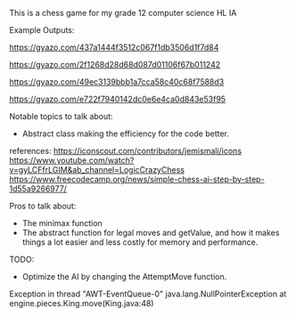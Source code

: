 This is a chess game for my grade 12 computer science HL IA

Example Outputs:

https://gyazo.com/437a1444f3512c067f1db3506d1f7d84

https://gyazo.com/2f1268d28d68d087d01106f67b011242

https://gyazo.com/49ec3139bbb1a7cca58c40c68f7588d3

https://gyazo.com/e722f7940142dc0e6e4ca0d843e53f95

Notable topics to talk about:
- Abstract class making the efficiency for the code better.

references:
https://iconscout.com/contributors/jemismali/icons
https://www.youtube.com/watch?v=gyLCFfrLGIM&ab_channel=LogicCrazyChess
https://www.freecodecamp.org/news/simple-chess-ai-step-by-step-1d55a9266977/


Pros to talk about:
- The minimax function
- The abstract function for legal moves and getValue, and how it makes things a lot easier and less costly for memory and performance.

TODO:
-  Optimize the AI by changing the AttemptMove function.

Exception in thread "AWT-EventQueue-0" java.lang.NullPointerException
	at engine.pieces.King.move(King.java:48)